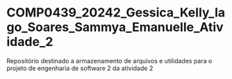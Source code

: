 # COMP0439_20242_Gessica_Kelly_Iago_Soares_Sammya_Emanuelle_Atividade_2
Repositório destinado  a armazenamento de arquivos e utilidades para o projeto de engenharia de software 2 da atividade 2
